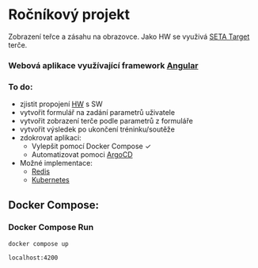 # Ročníkový projekt
  Zobrazení teřce a zásahu na obrazovce. Jako HW se využivá [SETA Target](https://www.seta-online.com/en-gb) terče.
### Webová aplikace využívající framework [Angular](https://angular.io/)

### To do:
  - zjistit propojení [HW](https://web.dev/serial/) s SW
  - vytvořit formulář na zadání parametrů uživatele
  - vytvořit zobrazení terče podle parametrů z formuláře
  - vytvořit výsledek po ukončení tréninku/soutěže
  - zdokrovat aplikaci:
    - Vylepšit pomocí Docker Compose ✓
    - Automatizovat pomoci [ArgoCD](https://argo-cd.readthedocs.io/en/stable/)
  - Možné implementace:
    - [Redis](https://redis.io/)
    - [Kubernetes](https://kubernetes.io/)

## Docker Compose:
  ### Docker Compose Run
    docker compose up
    
    localhost:4200
